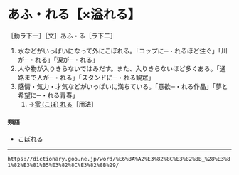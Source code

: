 # あふ・れる【×溢れる】

［動ラ下一］［文］あふ・る［ラ下二］
1. 水などがいっぱいになって外にこぼれる。「コップに─・れるほど注ぐ」「川が─・れる」「涙が─・れる」
2. 人や物が入りきらないではみだす。また、入りきらないほど多くある。「通路まで人が─・れる」「スタンドに─・れる観眾」
3. 感情・気力・才気などがいっぱいに満ちている。「意欲─・れる作品」「夢と希望に─・れる青春」    
    1.  →[零 (こぼ) れる](https://dictionary.goo.ne.jp/word/%E9%9B%B6%E3%82%8C%E3%82%8B/#jn-81719)［用法］
        

#### 類語

-   [こぼれる](https://dictionary.goo.ne.jp/word/%E9%9B%B6%E3%82%8C%E3%82%8B/#jn-81719)

---
`https://dictionary.goo.ne.jp/word/%E6%BA%A2%E3%82%8C%E3%82%8B_%28%E3%81%82%E3%81%B5%E3%82%8C%E3%82%8B%29/`